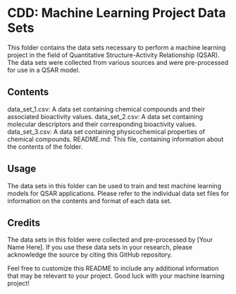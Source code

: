 # CDD: Machine Learning Project Data Sets
This folder contains the data sets necessary to perform a machine learning project in the field of Quantitative Structure-Activity Relationship (QSAR). The data sets were collected from various sources and were pre-processed for use in a QSAR model.

## Contents
data_set_1.csv: A data set containing chemical compounds and their associated bioactivity values.
data_set_2.csv: A data set containing molecular descriptors and their corresponding bioactivity values.
data_set_3.csv: A data set containing physicochemical properties of chemical compounds.
README.md: This file, containing information about the contents of the folder.
## Usage
The data sets in this folder can be used to train and test machine learning models for QSAR applications. Please refer to the individual data set files for information on the contents and format of each data set.

## Credits
The data sets in this folder were collected and pre-processed by [Your Name Here]. If you use these data sets in your research, please acknowledge the source by citing this GitHub repository.

Feel free to customize this README to include any additional information that may be relevant to your project. Good luck with your machine learning project!
